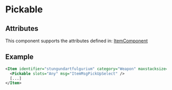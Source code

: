 # Pickable


## Attributes

This component supports the attributes defined in: [ItemComponent](ItemComponent.md)


## Example
```xml
<Item identifier="stungundartfulgurium" category="Weapon" maxstacksize="8" interactthroughwalls="true" cargocontaineridentifier="metalcrate" tags="smallitem,stungunammo" Scale="0.5" impactsoundtag="impact_metal_light">
  <Pickable slots="Any" msg="ItemMsgPickUpSelect" />
  [...]
</Item>
```

